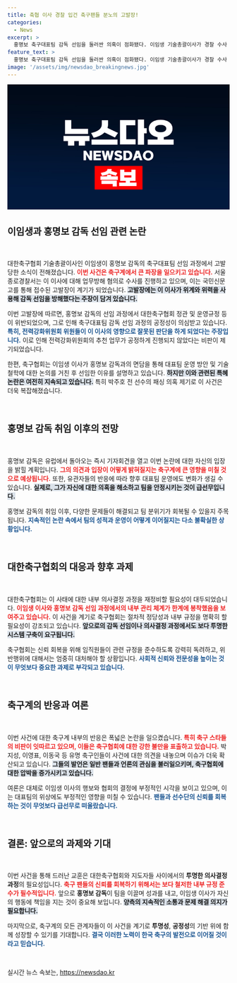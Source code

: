```yaml
---
title: 축협 이사 경찰 입건 축구팬들 분노의 고발장!
categories:
  - News
excerpt: >
  홍명보 축구대표팀 감독 선임을 둘러싼 의혹이 점화됐다. 이임생 기술총괄이사가 경찰 수사 중이며, 고발자는 위계적 절차를 주장. 논란이 가열되는 가운데 홍 감독은 29일 기자회견을 통해 입장을 밝힐 예정이다.
feature_text: >
  홍명보 축구대표팀 감독 선임을 둘러싼 의혹이 점화됐다. 이임생 기술총괄이사가 경찰 수사 중이며, 고발자는 위계적 절차를 주장. 논란이 가열되는 가운데 홍 감독은 29일 기자회견을 통해 입장을 밝힐 예정이다.
image: '/assets/img/newsdao_breakingnews.jpg'
---
```


<p><img src="/assets/img/newsdao_breakingnews.jpg" alt="implanttips 속보" /></p>

<h2 data-ke-size="size26">이임생과 홍명보 감독 선임 관련 논란</h2>

<p data-ke-size="size16">&nbsp;</p>

<p>대한축구협회 기술총괄이사인 이임생이 홍명보 감독의 축구대표팀 선임 과정에서 고발당한 소식이 전해졌습니다. <b><span style="color: #ee2323;">이번 사건은 축구계에서 큰 파장을 일으키고 있습니다.</span></b> 서울 종로경찰서는 이 이사에 대해 업무방해 혐의로 수사를 진행하고 있으며, 이는 국민신문고를 통해 접수된 고발장이 계기가 되었습니다. <b><span style="background-color: #21538527;">고발장에는 이 이사가 위계와 위력을 사용해 감독 선임을 방해했다는 주장이 담겨 있습니다.</span></b></p>

<p>이번 고발장에 따르면, 홍명보 감독의 선임 과정에서 대한축구협회 정관 및 운영규정 등이 위반되었으며, 그로 인해 축구대표팀 감독 선임 과정의 공정성이 의심받고 있습니다. <b><span style="color: #1a5490;">특히, 전력강화위원회 위원들이 이 이사의 영향으로 잘못된 판단을 하게 되었다는 주장입니다.</span></b> 이로 인해 전력강화위원회의 추천 업무가 공정하게 진행되지 않았다는 비판이 제기되었습니다. </p>

<p>한편, 축구협회는 이임생 이사가 홍명보 감독과의 면담을 통해 대표팀 운영 방안 및 기술철학에 대한 논의를 거친 후 선임한 이유를 설명하고 있습니다. <b><span style="background-color: #21538527;">하지만 이와 관련된 특혜 논란은 여전히 지속되고 있습니다.</span></b> 특히 박주호 전 선수의 패싱 의혹 제기로 이 사건은 더욱 복잡해졌습니다. </p>

<p data-ke-size="size16">&nbsp;</p>

<h2 data-ke-size="size26">홍명보 감독 취임 이후의 전망</h2>

<p data-ke-size="size16">&nbsp;</p>

<p>홍명보 감독은 유럽에서 돌아오는 즉시 기자회견을 열고 이번 논란에 대한 자신의 입장을 밝힐 계획입니다. <b><span style="color: #ee2323;">그의 의견과 입장이 어떻게 밝혀질지는 축구계에 큰 영향을 미칠 것으로 예상됩니다.</span></b> 또한, 유관자들의 반응에 따라 향후 대표팀 운영에도 변화가 생길 수 있습니다. <b><span style="background-color: #21538527;">실제로, 그가 자신에 대한 의혹을 해소하고 팀을 안정시키는 것이 급선무입니다.</span></b> </p>

<p>홍명보 감독의 취임 이후, 다양한 문제들이 해결되고 팀 분위기가 회복될 수 있을지 주목됩니다. <b><span style="color: #1a5490;">지속적인 논란 속에서 팀의 성적과 운영이 어떻게 이어질지는 다소 불확실한 상황입니다.</span></b></p>

<p data-ke-size="size16">&nbsp;</p>

<h2 data-ke-size="size26">대한축구협회의 대응과 향후 과제</h2>

<p data-ke-size="size16">&nbsp;</p>

<p>대한축구협회는 이 사태에 대한 내부 의사결정 과정을 재정비할 필요성이 대두되었습니다. <b><span style="color: #ee2323;">이임생 이사와 홍명보 감독 선임 과정에서의 내부 관리 체계가 한계에 봉착했음을 보여주고 있습니다.</span></b> 이 사건을 계기로 축구협회는 절차적 정당성과 내부 규정을 명확히 할 필요성이 강조되고 있습니다. <b><span style="background-color: #21538527;">앞으로의 감독 선임이나 의사결정 과정에서도 보다 투명한 시스템 구축이 요구됩니다.</span></b></p>

<p>축구협회는 신뢰 회복을 위해 임직원들이 관련 규정을 준수하도록 강력히 독려하고, 위반행위에 대해서는 엄중히 대처해야 할 상황입니다. <b><span style="color: #1a5490;">사회적 신뢰와 전문성을 높이는 것이 무엇보다 중요한 과제로 부각되고 있습니다.</span></b></p>

<p data-ke-size="size16">&nbsp;</p>

<h2 data-ke-size="size26">축구계의 반응과 여론</h2>

<p data-ke-size="size16">&nbsp;</p>

<p>이번 사건에 대한 축구계 내부의 반응은 폭넓은 논란을 일으켰습니다. <b><span style="color: #ee2323;">특히 축구 스타들의 비판이 잇따르고 있으며, 이들은 축구협회에 대한 강한 불만을 표출하고 있습니다.</span></b> 박지성, 이영표, 이동국 등 유명 축구인들이 사건에 대한 의견을 내놓으며 이슈가 더욱 확산되고 있습니다. <b><span style="background-color: #21538527;">그들의 발언은 일반 팬들과 언론의 관심을 불러일으키며, 축구협회에 대한 압박을 증가시키고 있습니다.</span></b></p>

<p>여론은 대체로 이임생 이사의 행보와 협회의 결정에 부정적인 시각을 보이고 있으며, 이는 대표팀의 위상에도 부정적인 영향을 미칠 수 있습니다. <b><span style="color: #1a5490;">팬들과 선수단의 신뢰를 회복하는 것이 무엇보다 급선무로 떠올랐습니다.</span></b></p>

<p data-ke-size="size16">&nbsp;</p>

<h2 data-ke-size="size26">결론: 앞으로의 과제와 기대</h2>

<p data-ke-size="size16">&nbsp;</p>

<p>이번 사건을 통해 드러난 교훈은 대한축구협회와 지도자들 사이에서의 <strong>투명한 의사결정 과정</strong>의 필요성입니다. <b><span style="color: #ee2323;">축구 팬들의 신뢰를 회복하기 위해서는 보다 철저한 내부 규정 준수가 필수적입니다.</span></b> 앞으로 <strong>홍명보 감독</strong>이 팀을 이끌며 성과를 내고, 이임생 이사가 자신의 행동에 책임을 지는 것이 중요해 보입니다. <b><span style="background-color: #21538527;">양측의 지속적인 소통과 문제 해결 의지가 필요합니다.</span></b></p>

<p>마지막으로, 축구계의 모든 관계자들이 이 사건을 계기로 <b>투명성</b>, <b>공정성</b>의 기반 위에 함께 성장할 수 있기를 기대합니다. <b><span style="color: #1a5490;">결국 이러한 노력이 한국 축구의 발전으로 이어질 것이라고 믿습니다.</span></b></p>

<p data-ke-size="size16">&nbsp;</p>
실시간 뉴스 속보는, <a href="https://newsdao.kr" rel="dofollow">https://newsdao.kr</a>


